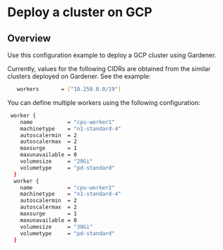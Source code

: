 # Deploy a cluster on GCP

## Overview
Use this configuration example to deploy a GCP cluster using Gardener.

Currently, values for the following CIDRs are obtained from the similar clusters deployed on Gardener. See the example:

```bash
   workers       = ["10.250.0.0/19"]
```

You can define multiple workers using the following configuration:

```bash
 worker {
    name           = "cpu-worker1"
    machinetype    = "n1-standard-4"
    autoscalermin  = 2
    autoscalermax  = 2
    maxsurge       = 1
    maxunavailable = 0
    volumesize     = "20Gi"
    volumetype     = "pd-standard"
  }
  worker {
    name           = "cpu-worker2"
    machinetype    = "n1-standard-4"
    autoscalermin  = 2
    autoscalermax  = 2
    maxsurge       = 1
    maxunavailable = 0
    volumesize     = "30Gi"
    volumetype     = "pd-standard"
  }
```
